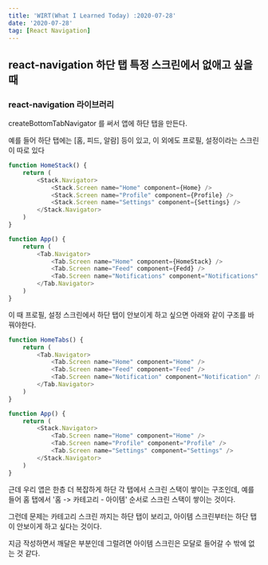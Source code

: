 ```yaml
---
title: 'WIRT(What I Learned Today) :2020-07-28'
date: '2020-07-28'
tag: [React Navigation]
---
```


## react-navigation 하단 탭 특정 스크린에서 없애고 싶을 때

### react-navigation 라이브러리

createBottomTabNavigator 를 써서 앱에 하단 탭을 만든다.

예를 들어 하단 탭에는 [홈, 피드, 알람] 등이 있고, 이 외에도 프로필, 설정이라는 스크린이 따로 있다

```javascript
function HomeStack() {
    return (
        <Stack.Navigator>
            <Stack.Screen name="Home" component={Home} />
            <Stack.Screen name="Profile" component={Profile} />
            <Stack.Screen name="Settings" component={Settings} />
        </Stack.Navigator>
    )
}

function App() {
    return (
        <Tab.Navigator>
            <Tab.Screen name="Home" component={HomeStack} />
            <Tab.Screen name="Feed" component={Fedd} />
            <Tab.Screen name="Notifications" component="Notifications" /> 
        </Tab.Navigator>
    )
}
```

이 때 프로필, 설정 스크린에서 하단 탭이 안보이게 하고 싶으면 아래와 같이 구조를 바꿔야한다.

```javascript
function HomeTabs() {
    return (
        <Tab.Navigator>
            <Tab.Screen name="Home" component="Home" />
            <Tab.Screen name="Feed" component="Feed" />
            <Tab.Screen name="Notification" component="Notification" />
        </Tab.Navigator>
    )
}

function App() {
    return (
        <Stack.Navigator>
            <Tab.Screen name="Home" component="Home" />
            <Tab.Screen name="Profile" component="Profile" />
            <Tab.Screen name="Settings" component="Settings" />
        </Stack.Navigator>
    )
}
```

근데 우리 앱은 한층 더 복잡하게 하단 각 탭에서 스크린 스택이 쌓이는 구조인데,
예를 들어 홈 탭에서 '홈 -> 카테고리 - 아이템' 순서로 스크린 스택이 쌓이는 것이다.

그런데 문제는 카테고리 스크린 까지는 하단 탭이 보리고, 아이템 스크린부터는 하단 탭이 안보이게 하고 싶다는 것이다.

지금 작성하면서 깨달은 부분인데 그럴려면 아이템 스크린은 모달로 들어갈 수 밖에 없는 것 같다.

